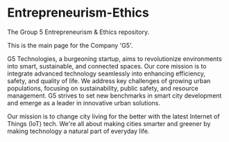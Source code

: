 # Entrepreneurism-Ethics
The Group 5 Entrepreneurism &amp; Ethics repository.

This is the main page for the Company 'G5'.


 G5 Technologies, a burgeoning startup, aims to revolutionize environments into smart, sustainable, and connected spaces. Our core mission is to integrate advanced technology seamlessly into enhancing efficiency, safety, and quality of life. We address key challenges of growing urban populations, focusing on sustainability, public safety, and resource management. G5 strives to set new benchmarks in smart city development and emerge as a leader in innovative urban solutions.


 Our mission is to change city living for the better with the latest Internet of Things (IoT) tech. We're all about making cities smarter and greener by making technology a natural part of everyday life.
